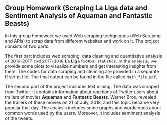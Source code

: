 ## Group Homework (Scraping La Liga data and Sentiment Analysis of Aquaman and Fantastic Beasts)

In this group homework we used Web scraping techqniques (Web Scraping and APIs) to scrap data from
different websites and work on it. The project consists of two parts.

The first part includes web scraping, data cleaning and quantitative analysis of 2016-2017 and 2017-2018
**La Liga** football statistics. In the analysis, we provide some plots to visualize numbers and get interesting
insights from them. The codes for data scraping and cleaning are provided in a separate R script file. 
The final output can be found in the file called `Main_file.pdf`.

The second part of the project includes text mining. The data was scraped from Twitter. It contains
information about reactions of Twitter users about trailers of movies **Aquaman** and **Fantastic Beasts**. Warner
Bros. revealed the trailers of these movies on 21 of July, 2018, and this topic became very popular that day.
The analysis includes some graphs and wordclouds about common words used by the users. Moreover, it
includes sentiment analysis of the tweets.
